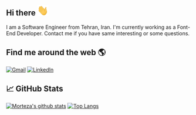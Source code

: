 ## Hi there <img src="https://raw.githubusercontent.com/M0rteza-M/M0rteza-M/master/wave.gif" width="30px">

I am a Software Engineer from Tehran, Iran. I'm currently working as a Font-End Developer.
Contact me if you have same interesting or some questions.

## Find me around the web 🌎

[![Gmail](https://img.shields.io/badge/-GMAIL-D14836?style=for-the-badge&logo=gmail&logoColor=white)](mailto:mo.jrn68@gmail.com)
[![LinkedIn](https://img.shields.io/badge/-LINKEDIN-0077B5?style=for-the-badge&logo=linkedin&logoColor=white)](https://www.linkedin.com/login?session_redirect=https%3A%2F%2Fir%2Elinkedin%2Ecom%2Fin%2Fmorteza-madani-269baa202&fromSignIn=true&trk=public_profile_nav-header-signin)


## &#x1f4c8; GitHub Stats

[![Morteza's github stats](https://github-readme-stats.vercel.app/api?username=M0rteza-M&show_icons=true&line_height=21&show_icons=true&theme=default)](https://github.com/anuraghazra/github-readme-stats)
[![Top Langs](https://github-readme-stats.vercel.app/api/top-langs/?username=M0rteza-M&show_icons=true&layout=compact&theme=default)](https://github.com/anuraghazra/github-readme-stats)

